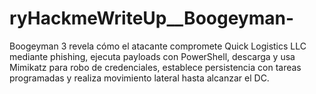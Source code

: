 # ryHackmeWriteUp__Boogeyman-
Boogeyman 3 revela cómo el atacante compromete Quick Logistics LLC mediante phishing, ejecuta payloads con PowerShell, descarga y usa Mimikatz para robo de credenciales, establece persistencia con tareas programadas y realiza movimiento lateral hasta alcanzar el DC.
